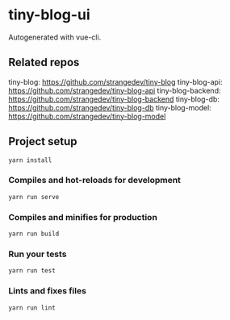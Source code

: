 # tiny-blog-ui

Autogenerated with vue-cli.

## Related repos

tiny-blog: https://github.com/strangedev/tiny-blog
tiny-blog-api: https://github.com/strangedev/tiny-blog-api
tiny-blog-backend: https://github.com/strangedev/tiny-blog-backend
tiny-blog-db: https://github.com/strangedev/tiny-blog-db
tiny-blog-model: https://github.com/strangedev/tiny-blog-model

## Project setup
```
yarn install
```

### Compiles and hot-reloads for development
```
yarn run serve
```

### Compiles and minifies for production
```
yarn run build
```

### Run your tests
```
yarn run test
```

### Lints and fixes files
```
yarn run lint
```
